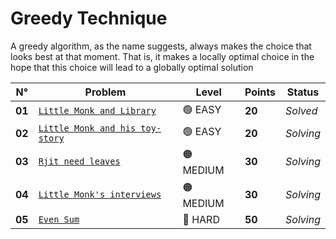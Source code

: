 # Greedy Technique

A greedy algorithm, as the name suggests, always makes the choice that looks best at that moment. That is, it makes a locally optimal choice in the hope that this choice will lead to a globally optimal solution

| N°     | Problem                                                                      | Level     | Points | Status    |
| ------ | ---------------------------------------------------------------------------- | --------- | ------ | --------- |
| **01** | [`Little Monk and Library`](./Little-Monk-and-Library/README.md)             | 🟢 EASY   | **20** | _Solved_ |
| **02** | [`Little Monk and his toy-story`](./Little-Monk-and-his-toy-story/README.md) | 🟢 EASY   | **20** | _Solving_ |
| **03** | [`Rjit need leaves`](./Rjit-need-leaves/README.md)                           | 🟠 MEDIUM | **30** | _Solving_ |
| **04** | [`Little Monk's interviews`](./Little-Monk's-interviews/README.md)           | 🟠 MEDIUM | **30** | _Solving_ |
| **05** | [`Even Sum`](./Even-Sum/README.md)                                           | 🔴 HARD   | **50** | _Solving_ |
